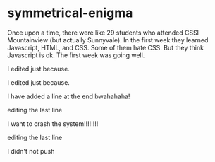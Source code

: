 # symmetrical-enigma

Once upon a time, there were like 29 students who attended CSSI Mountainview (but actually Sunnyvale).
In the first week they learned Javascript, HTML, and CSS.
Some of them hate CSS.
But they think Javascript is ok.
The first week was going well.

I edited just because.

I edited just because.

I have added a line at the end bwahahaha!

editing the last line

I want to crash the system!!!!!!!!

editing the last line

I didn't not push
